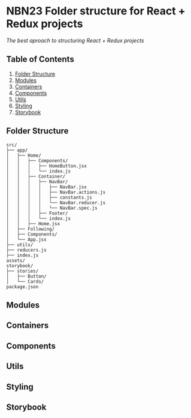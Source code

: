 # NBN23 Folder structure for React + Redux projects

*The best aproach to structuring React + Redux projects*


## Table of Contents
  1. [Folder Structure](#folder-structure)
  1. [Modules](#folder-structure)
  1. [Containers](#containers)
  1. [Components](#components)
  1. [Utils](#common)
  1. [Styling](#styling)
  1. [Storybook](#storybook)

## Folder Structure

```
src/
├── app/
│   ├── Home/
│   │   ├── Components/
│   │   │   ├── HomeButton.jsx
│   │   │   └── index.js 
│   │   ├── Container/
│   │   │   ├── NavBar/
│   │   │   │   ├── NavBar.jsx
│   │   │   │   ├── NavBar.actions.js
│   │   │   │   ├── constants.js
│   │   │   │   └── NavBar.reducer.js
│   │   │   │   └── NavBar.spec.js
│   │   │   ├── Footer/
│   │   │   └── index.js 
│   │   ├── Home.jsx
│   ├── Following/
│   ├── Components/
│   └── App.jsx
├── utils/
├── reducers.js
├── index.js
assets/
storybook/
├── stories/
│   ├── Button/
│   └── Cards/
package.json
```

## Modules

## Containers

## Components

## Utils

## Styling

## Storybook
